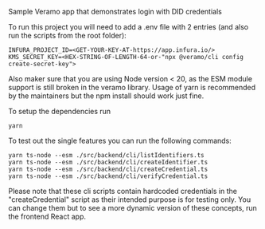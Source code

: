 Sample Veramo app that demonstrates login with DID credentials

To run this project you will need to add a .env file with 2 entries (and also run the scripts from the root folder):
```
INFURA_PROJECT_ID=<GET-YOUR-KEY-AT-https://app.infura.io/>
KMS_SECRET_KEY=<HEX-STRING-OF-LENGTH-64-or-"npx @veramo/cli config create-secret-key">
```

Also maker sure that you are using Node version < 20, as the ESM module support is still broken in the veramo library.
Usage of yarn is recommended by the maintainers but the npm install should work just fine.

To setup the dependencies run
```
yarn
```

To test out the single features you can run the following commands:
```
yarn ts-node --esm ./src/backend/cli/listIdentifiers.ts
yarn ts-node --esm ./src/backend/cli/createIdentifier.ts
yarn ts-node --esm ./src/backend/cli/createCredential.ts
yarn ts-node --esm ./src/backend/cli/verifyCredential.ts
```

Please note that these cli scripts contain hardcoded credentials in the "createCredential" script as their intended purpose is for testing only. You can change them but to see a more dynamic version of these concepts, run the frontend React app.
